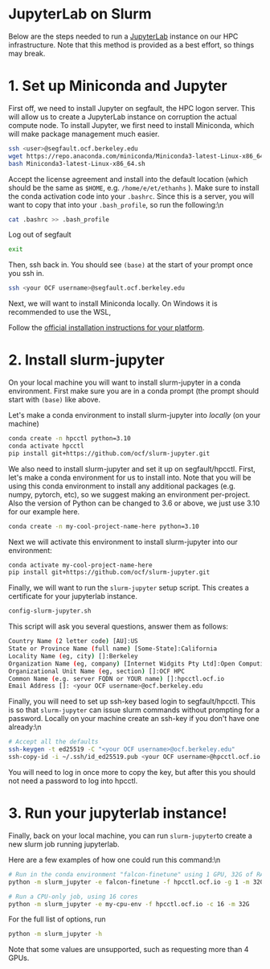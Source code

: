 # JupyterLab on Slurm

Below are the steps needed to run a [JupyterLab](https://jupyter.org/try) instance on our HPC infrastructure. Note that this method is provided as a best effort, so things may break.

# 1. Set up Miniconda and Jupyter

First off, we need to install Jupyter on segfault, the HPC logon server. This will allow us to create a JupyterLab instance on corruption the actual compute node. To install Jupyter, we first need to install Miniconda, which will make package management much easier.


```bash
ssh <user>@segfault.ocf.berkeley.edu
wget https://repo.anaconda.com/miniconda/Miniconda3-latest-Linux-x86_64.sh
bash Miniconda3-latest-Linux-x86_64.sh
```


Accept the license agreement and install into the default location (which should be the same as `$HOME`, e.g. `/home/e/et/ethanhs` ). Make sure to install the conda activation code into your `.bashrc`. Since this is a server, you will want to copy that into your `.bash_profile`, so run the following:\n

```bash
cat .bashrc >> .bash_profile
```


Log out of segfault


```bash
exit
```


Then, ssh back in. You should see `(base)` at the start of your prompt once you ssh in.


```bash
ssh <your OCF username>@segfault.ocf.berkeley.edu
```


Next, we will want to install Miniconda locally. On Windows it is recommended to use the WSL,


Follow the [official installation instructions for your platform](https://docs.conda.io/en/latest/miniconda.html).

# 2. Install slurm-jupyter

On your local machine you will want to install slurm-jupyter in a conda environment. First make sure you are in a conda prompt (the prompt should start with `(base)` like above.


Let's make a conda environment to install slurm-jupyter into *locally* (on your machine)

```bash
conda create -n hpcctl python=3.10
conda activate hpcctl
pip install git+https://github.com/ocf/slurm-jupyter.git
```


We also need to install slurm-jupyter and set it up on segfault/hpcctl. First, let's make a conda environment for us to install into. Note that you will be using this conda environment to install any additional packages (e.g. numpy, pytorch, etc), so we suggest making an environment per-project. Also the version of Python can be changed to 3.6 or above, we just use 3.10 for our example here.

```bash
conda create -n my-cool-project-name-here python=3.10
```


Next we will activate this environment to install slurm-jupyter into our environment:

```bash
conda activate my-cool-project-name-here
pip install git+https://github.com/ocf/slurm-jupyter.git
```


Finally, we will want to run the `slurm-jupyter` setup script. This creates a certificate for your jupyterlab instance.

```bash
config-slurm-jupyter.sh
```

This script will ask you several questions, answer them as follows:

```bash
Country Name (2 letter code) [AU]:US
State or Province Name (full name) [Some-State]:California
Locality Name (eg, city) []:Berkeley
Organization Name (eg, company) [Internet Widgits Pty Ltd]:Open Computing Facility
Organizational Unit Name (eg, section) []:OCF HPC
Common Name (e.g. server FQDN or YOUR name) []:hpcctl.ocf.io
Email Address []: <your OCF username>@ocf.berkeley.edu
```


Finally, you will need to set up ssh-key based login to segfault/hpcctl. This is so that `slurm-jupyter` can issue slurm commands without prompting for a password. Locally on your machine create an ssh-key if you don't have one already:\n

```bash
# Accept all the defaults
ssh-keygen -t ed25519 -C "<your OCF username>@ocf.berkeley.edu"
ssh-copy-id -i ~/.ssh/id_ed25519.pub <your OCF username>@hpcctl.ocf.io
```

You will need to log in once more to copy the key, but after this you should not need a password to log into hpcctl.

# 3. Run your jupyterlab instance!

Finally, back on your local machine, you can run `slurm-jupyter`to create a new slurm job running jupyterlab.

Here are a few examples of how one could run this command:\n

```bash
# Run in the conda environment "falcon-finetune" using 1 GPU, 32G of RAM on corruption.
python -m slurm_jupyter -e falcon-finetune -f hpcctl.ocf.io -g 1 -m 32G

# Run a CPU-only job, using 16 cores
python -m slurm_jupyter -e my-cpu-env -f hpcctl.ocf.io -c 16 -m 32G
```

For the full list of options, run

```bash
python -m slurm_jupyter -h
```

Note that some values are unsupported, such as requesting more than 4 GPUs.